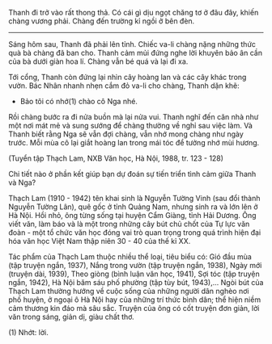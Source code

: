Thanh đi trở vào rất thong thả. Có cái gì dịu ngọt chăng tơ ở đâu đây, khiến chàng vương phải. Chàng đến trường kỉ ngồi ở bên đèn.

* * *

Sáng hôm sau, Thanh đã phải lên tỉnh. Chiếc va-li chàng nặng những thức quà bà chàng đã ban cho. Thanh cảm mủi đứng nghe lời khuyên bảo ân cần của bà dưới giàn hoa lí. Chàng vẫn bé quá và lại đi xa.

Tới cổng, Thanh còn đứng lại nhìn cây hoàng lan và các cây khác trong vườn. Bác Nhân nhanh nhẹn cắm đỏ va-li cho chàng, Thanh dặn khẽ:

- Bảo tôi có nhớ(1) chào cô Nga nhé.

Rồi chàng bước ra đi nửa buồn mà lại nửa vui. Thanh nghĩ đến căn nhà như một nơi mát mẻ và sung sướng để chàng thường về nghỉ sau việc làm. Và Thanh biết rằng Nga sẽ vẫn đợi chàng, vẫn nhớ mong chàng như ngày trước. Mỗi mùa cô lại giắt hoàng lan trong mái tóc để tưởng nhớ mùi hương.

(Tuyển tập Thạch Lam, NXB Văn học, Hà Nội, 1988, tr. 123 - 128)

Chi tiết nào ở phần kết giúp bạn dự đoán sự tiến triển tình cảm giữa Thanh và Nga?

Thạch Lam (1910 - 1942) tên khai sinh là Nguyễn Tường Vinh (sau đổi thành Nguyễn Tường Lân), quê gốc ở tỉnh Quảng Nam, nhưng sinh ra và lớn lên ở Hà Nội. Hồi nhỏ, ông từng sống tại huyện Cẩm Giàng, tỉnh Hải Dương. Ông viết văn, làm báo và là một trong những cây bút chủ chốt của Tự lực văn đoàn - một tổ chức văn học đóng vai trò quan trọng trong quá trình hiện đại hóa văn học Việt Nam thập niên 30 - 40 của thế kỉ XX.

Tác phẩm của Thạch Lam thuộc nhiều thể loại, tiêu biểu có: Gió đầu mùa (tập truyện ngắn, 1937), Nắng trong vườn (tập truyện ngắn, 1938), Ngày mới (truyện dài, 1939), Theo giòng (bình luận văn học, 1941), Sợi tóc (tập truyện ngắn, 1942), Hà Nội băm sáu phố phường (tập tùy bút, 1943),...
Ngòi bút của Thạch Lam thường hướng về cuộc sống của những người dân nghèo nơi phố huyện, ở ngoại ô Hà Nội hay của những trí thức bình dân; thể hiện niềm cảm thương kin đáo mà sâu sắc. Truyện của ông có cốt truyện đơn giản, lời văn trong sáng, giản dị, giàu chất thơ.

(1) Nhớt: lời.